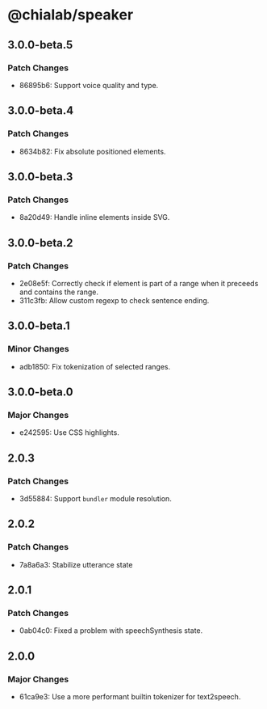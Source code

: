 # @chialab/speaker

## 3.0.0-beta.5

### Patch Changes

- 86895b6: Support voice quality and type.

## 3.0.0-beta.4

### Patch Changes

- 8634b82: Fix absolute positioned elements.

## 3.0.0-beta.3

### Patch Changes

- 8a20d49: Handle inline elements inside SVG.

## 3.0.0-beta.2

### Patch Changes

- 2e08e5f: Correctly check if element is part of a range when it preceeds and contains the range.
- 311c3fb: Allow custom regexp to check sentence ending.

## 3.0.0-beta.1

### Minor Changes

- adb1850: Fix tokenization of selected ranges.

## 3.0.0-beta.0

### Major Changes

- e242595: Use CSS highlights.

## 2.0.3

### Patch Changes

- 3d55884: Support `bundler` module resolution.

## 2.0.2

### Patch Changes

- 7a8a6a3: Stabilize utterance state

## 2.0.1

### Patch Changes

- 0ab04c0: Fixed a problem with speechSynthesis state.

## 2.0.0

### Major Changes

- 61ca9e3: Use a more performant builtin tokenizer for text2speech.
